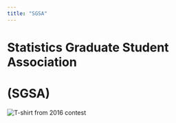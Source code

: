 ```yaml
---
title: "SGSA"
---
```


# Statistics Graduate Student Association
# (SGSA)

<img src="/img/tshirt2016.jpg" alt="T-shirt from 2016 contest" class="img-center">
